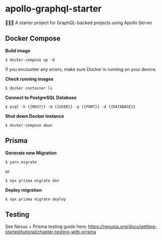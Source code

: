 # apollo-graphql-starter
🚀👨‍🚀 A starter project for GraphQL-backed projects using Apollo Server

## Docker Compose
**Build image**
```shell
$ docker-compose up -d
```
If you encounter any errors, make sure Docker is running on your device.

**Check running images**
```shell
$ docker container ls
```

**Connect to PostgreSQL Database**
```shell
$ psql -h {{HOST}} -U {{USER}} -p {{PORT}} -d {{DATABASE}}
```

**Shut down Docker instance**
```shell
$ docker-compose down
```

## Prisma
**Generate new Migration**
```shell
$ yarn migrate
```
or
```shell
$ npx prisma migrate dev
```

**Deploy migration**
```shell
$ npx prisma migrate deploy
```

## Testing
See Nexus + Prisma testing guide here: https://nexusjs.org/docs/getting-started/tutorial/chapter-testing-with-prisma